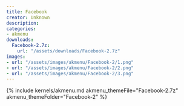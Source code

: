 ```yaml
---
title: Facebook
creator: Unknown
description: 
categories:
- akmenu
downloads:
  Facebook-2.7z:
    url: "/assets/downloads/Facebook-2.7z"
images:
- url: "/assets/images/akmenu/Facebook-2/1.png"
- url: "/assets/images/akmenu/Facebook-2/2.png"
- url: "/assets/images/akmenu/Facebook-2/3.png"
---
```


{% include kernels/akmenu.md akmenu_themeFile="Facebook-2.7z" akmenu_themeFolder="Facebook-2" %}
